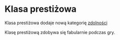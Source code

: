 # Klasa prestiżowa

Klasa prestiżowa dodaje nową kategorię [zdolności](docs/zdolnosc.md) 

Klasę prestiżową zdobywa się fabularnie podczas gry.
